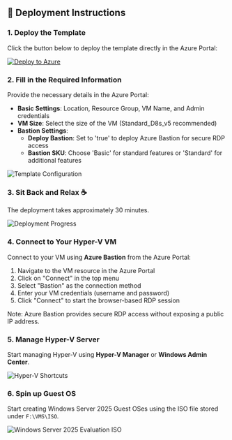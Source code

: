 ## 🚀 Deployment Instructions

### 1. Deploy the Template
Click the button below to deploy the template directly in the Azure Portal:

[![Deploy to Azure](https://aka.ms/deploytoazurebutton)](https://portal.azure.com/#create/Microsoft.Template/uri/https%3A%2F%2Fraw.githubusercontent.com%2Fjonathan-vella%2FAzure-Hyper-V-Lab%2Fmain%2Fsrc%2Fbicep%2Fmain.json)

### 2. Fill in the Required Information
Provide the necessary details in the Azure Portal:

- **Basic Settings**: Location, Resource Group, VM Name, and Admin credentials
- **VM Size**: Select the size of the VM (Standard_D8s_v5 recommended)
- **Bastion Settings**: 
  - **Deploy Bastion**: Set to 'true' to deploy Azure Bastion for secure RDP access
  - **Bastion SKU**: Choose 'Basic' for standard features or 'Standard' for additional features

![Template Configuration](./images/template.png)

### 3. Sit Back and Relax ☕
The deployment takes approximately 30 minutes.

![Deployment Progress](./images/deployment.png)

### 4. Connect to Your Hyper-V VM
Connect to your VM using **Azure Bastion** from the Azure Portal:

1. Navigate to the VM resource in the Azure Portal
2. Click on "Connect" in the top menu
3. Select "Bastion" as the connection method
4. Enter your VM credentials (username and password)
5. Click "Connect" to start the browser-based RDP session

Note: Azure Bastion provides secure RDP access without exposing a public IP address.

### 5. Manage Hyper-V Server
Start managing Hyper-V using **Hyper-V Manager** or **Windows Admin Center**.

![Hyper-V Shortcuts](./images/shortcuts.png)

### 6. Spin up Guest OS
Start creating Windows Server 2025 Guest OSes using the ISO file stored under `F:\VMS\ISO`.

![Windows Server 2025 Evaluation ISO](./images/iso.png)
